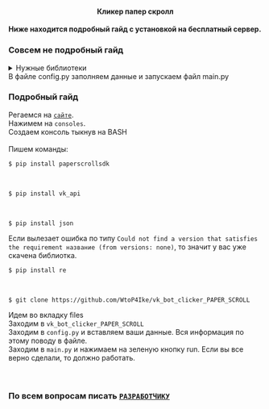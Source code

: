 
<h4 align="center">
  Кликер папер скролл
</h4>

**Ниже находится подробный гайд с установкой на бесплатный сервер.**

### Совсем не подробный гайд
<details>
<summary>Нужные библиотеки</summary>
  paperscrollsdk<br>
  vk_api<br>
  json<br>
  re<br>
</details>
В файле config.py заполняем данные и запускаем файл main.py

### Подробный гайд
Регаемся на [`сайте`]( https://www.pythonanywhere.com).<br>
Нажимем на `consoles`.<br>
Создаем консоль тыкнув на BASH<br>
<br> Пишем команды:<br>

    $ pip install paperscrollsdk
    
    
<br>
    
    $ pip install vk_api
    
<br>
    
    $ pip install json
    
Если вылезает ошибка по типу `Could not find a version that satisfies the requirement название (from versions: none)`, то значит у вас уже скачена библиотка.
   
    $ pip install re
    
<br>
    
    $ git clone https://github.com/WtoP4Ike/vk_bot_clicker_PAPER_SCROLL
    
    
Идем во вкладку files<br>
Заходим в `vk_bot_clicker_PAPER_SCROLL`<br>
Заходим в `config.py` и вставляем ваши данные. Вся информация по этому поводу в файле.<br>
Заходим в `main.py` и нажимаем на зеленую кнопку run. Если вы все верно сделали, то должно работать.<br><br><br>
### По всем вопросам писать [`РАЗРАБОТЧИКУ`](vk.com/wtop4ike)

